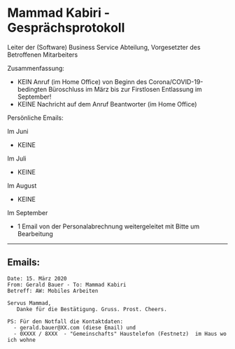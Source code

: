 # Mammad Kabiri   - Gesprächsprotokoll

Leiter der (Software) Business Service Abteilung, Vorgesetzter des Betroffenen Mitarbeiters

Zusammenfassung:

- KEIN Anruf (im Home Office) von Beginn des Corona/COVID-19-bedingten Büroschluss im März bis zur Firstlosen Entlassung im September!
- KEINE Nachricht auf dem Anruf Beantworter (im Home Office)


Persönliche Emails:

Im Juni

- KEINE

Im Juli  

- KEINE

Im August

- KEINE

Im September

- 1 Email von der Personalabrechnung weitergeleitet mit Bitte um Bearbeitung






---

## Emails:


```
Date: 15. März 2020
From: Gerald Bauer - To: Mammad Kabiri
Betreff: AW: Mobiles Arbeiten

Servus Mammad,
   Danke für die Bestätigung. Gruss. Prost. Cheers.

PS: Für den Notfall die Kontaktdaten:
  - gerald.bauer@XX.com (diese Email) und
  - 0XXXX / 8XXX  - "Gemeinschafts" Haustelefon (Festnetz)  im Haus wo ich wohne
```
